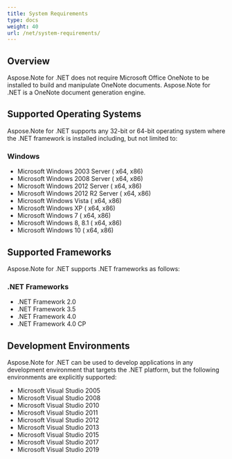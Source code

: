 ```yaml
---
title: System Requirements
type: docs
weight: 40
url: /net/system-requirements/
---
```


## **Overview**
Aspose.Note for .NET does not require Microsoft Office OneNote to be installed to build and manipulate OneNote documents. Aspose.Note for .NET is a OneNote document generation engine.
## **Supported Operating Systems**
Aspose.Note for .NET supports any 32-bit or 64-bit operating system where the .NET framework is installed including, but not limited to:
### **Windows**
- Microsoft Windows 2003 Server ( x64, x86)
- Microsoft Windows 2008 Server ( x64, x86)
- Microsoft Windows 2012 Server ( x64, x86)
- Microsoft Windows 2012 R2 Server ( x64, x86)
- Microsoft Windows Vista ( x64, x86)
- Microsoft Windows XP ( x64, x86)
- Microsoft Windows 7 ( x64, x86)
- Microsoft Windows 8, 8.1 ( x64, x86)
- Microsoft Windows 10 ( x64, x86)
## **Supported Frameworks**
Aspose.Note for .NET supports .NET frameworks as follows:
### **.NET Frameworks**
- .NET Framework 2.0
- .NET Framework 3.5
- .NET Framework 4.0
- .NET Framework 4.0 CP
## **Development Environments**
Aspose.Note for .NET can be used to develop applications in any development environment that targets the .NET platform, but the following environments are explicitly supported:

- Microsoft Visual Studio 2005
- Microsoft Visual Studio 2008
- Microsoft Visual Studio 2010
- Microsoft Visual Studio 2011
- Microsoft Visual Studio 2012
- Microsoft Visual Studio 2013
- Microsoft Visual Studio 2015
- Microsoft Visual Studio 2017
- Microsoft Visual Studio 2019
